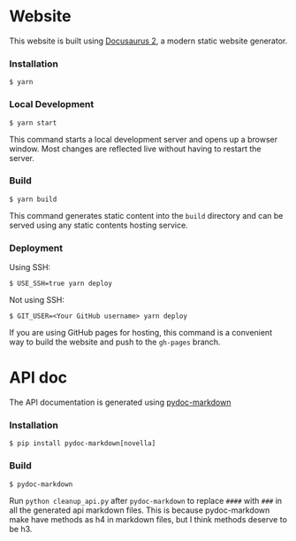 # Website

This website is built using [Docusaurus 2](https://docusaurus.io/), a modern static website generator.

### Installation

```
$ yarn
```

### Local Development

```
$ yarn start
```

This command starts a local development server and opens up a browser window. Most changes are reflected live without having to restart the server.

### Build

```
$ yarn build
```

This command generates static content into the `build` directory and can be served using any static contents hosting service.

### Deployment

Using SSH:

```
$ USE_SSH=true yarn deploy
```

Not using SSH:

```
$ GIT_USER=<Your GitHub username> yarn deploy
```

If you are using GitHub pages for hosting, this command is a convenient way to build the website and push to the `gh-pages` branch.

# API doc

The API documentation is generated using [pydoc-markdown](https://github.com/NiklasRosenstein/pydoc-markdown)

### Installation

```
$ pip install pydoc-markdown[novella]
```

### Build

```
$ pydoc-markdown
```

Run `python cleanup_api.py` after `pydoc-markdown` to replace `####` with `###` in all the generated api markdown files. This is because pydoc-markdown make have methods as h4 in markdown files, but I think methods deserve to be h3.